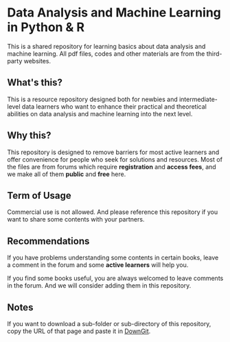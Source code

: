 # Data Analysis and Machine Learning in Python & R

This is a shared repository for learning basics about data analysis and machine learning. All pdf files, codes and other materials are from the third-party websites.

## What's this?

This is a resource repository designed both for newbies and intermediate-level data learners who want to enhance their practical and theoretical abilities on data analysis and machine learning into the next level.

## Why this?

This repository is designed to remove barriers for most active learners and offer convenience for people who seek for solutions and resources. Most of the files are from forums which require **registration** and **access fees**, and we make all of them **public** and **free** here.

## Term of Usage

Commercial use is not allowed. And please reference this repository if you want to share some contents with your partners.


## Recommendations

If you have problems understanding some contents in certain books, leave a comment in the forum and some **active learners** will help you.

If you find some books useful, you are always welcomed to leave comments in the forum. And we will consider adding them in this repository.


## Notes

If you want to download a sub-folder or sub-directory of this repository, copy the URL of that page and paste it in <a href="https://minhaskamal.github.io/DownGit/#/home" target="_blank">DownGit</a>. 

